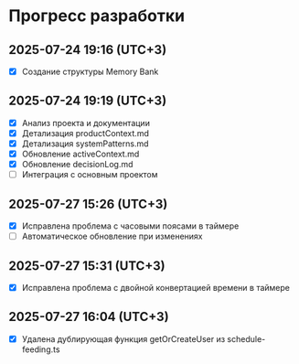 # Прогресс разработки

## 2025-07-24 19:16 (UTC+3)
- [x] Создание структуры Memory Bank

## 2025-07-24 19:19 (UTC+3)
- [x] Анализ проекта и документации
- [x] Детализация productContext.md
- [x] Детализация systemPatterns.md
- [x] Обновление activeContext.md
- [x] Обновление decisionLog.md
- [ ] Интеграция с основным проектом
## 2025-07-27 15:26 (UTC+3)
- [x] Исправлена проблема с часовыми поясами в таймере
- [ ] Автоматическое обновление при изменениях

## 2025-07-27 15:31 (UTC+3)
- [x] Исправлена проблема с двойной конвертацией времени в таймере

## 2025-07-27 16:04 (UTC+3)
- [x] Удалена дублирующая функция getOrCreateUser из schedule-feeding.ts
